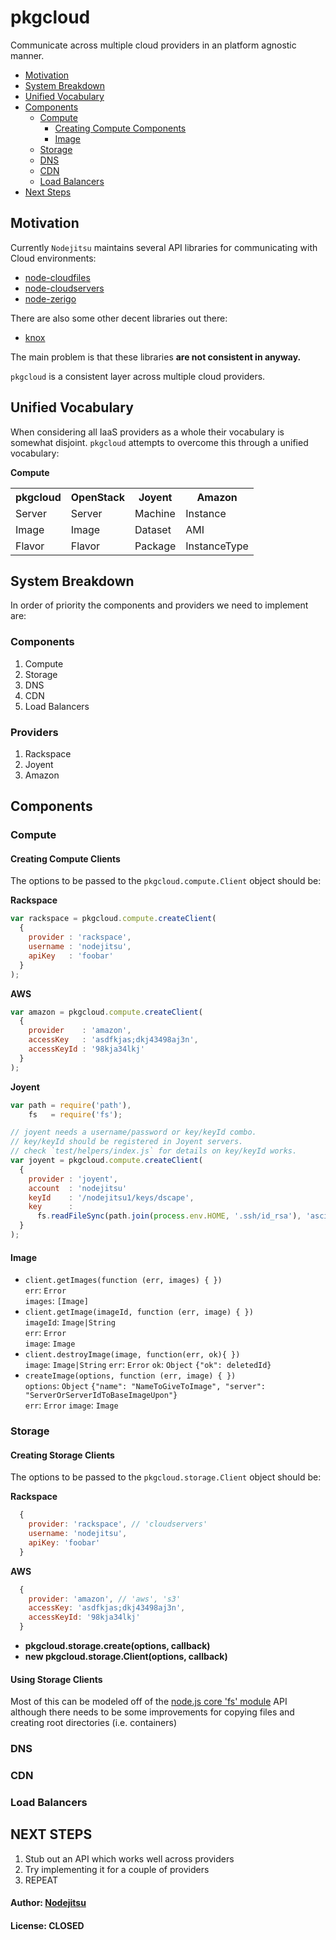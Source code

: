 # pkgcloud 

Communicate across multiple cloud providers in an platform agnostic manner.

* [Motivation](#motivation)
* [System Breakdown](#system-breakdown)
* [Unified Vocabulary](#unified-vocabulary)
* [Components](#components)
  * [Compute](#compute)
    * [Creating Compute Components](#creating-computer-components)
    * [Image](#image)
  * [Storage](#storage)
  * [DNS](#dns)
  * [CDN](#cdn)
  * [Load Balancers](#load-balancers)
* [Next Steps](#next-steps)

<a name="motivation"></a>
## Motivation

Currently `Nodejitsu` maintains several API libraries for communicating with Cloud environments:

* [node-cloudfiles](https://github.com/nodejitsu/node-cloudfiles)
* [node-cloudservers](https://github.com/nodejitsu/node-cloudservers)
* [node-zerigo](https://github.com/nodejitsu/node-zerigo)

There are also some other decent libraries out there:

* [knox](https://github.com/learnboost/knox)

The main problem is that these libraries **are not consistent in anyway.**

`pkgcloud` is a consistent layer across multiple cloud providers.

<a name="Unified Vocabulary"></a>
## Unified Vocabulary

When considering all IaaS providers as a whole their vocabulary is somewhat disjoint. `pkgcloud` attempts to overcome this through a unified vocabulary:

**Compute**

<table>
  <tr>
    <th>pkgcloud</th>
    <th>OpenStack</th>
    <th>Joyent</th>
    <th>Amazon</th>
  </tr>
  <tr>
    <td>Server</td>
    <td>Server</td>
    <td>Machine</td>
    <td>Instance</td>
  </tr>
  <tr>
    <td>Image</td>
    <td>Image</td>
    <td>Dataset</td>
    <td>AMI</td>
  </tr>
  <tr>
    <td>Flavor</td>
    <td>Flavor</td>
    <td>Package</td>
    <td>InstanceType</td>
  </tr>
</table>

<a name="system-breakdown"></a>
## System Breakdown

In order of priority the components and providers we need to implement are:

### Components

1. Compute
2. Storage
3. DNS
4. CDN
5. Load Balancers

### Providers

1. Rackspace
2. Joyent
3. Amazon

<a name="components"></a>
## Components

<a name="compute"></a>
### Compute

<a name="creating-computer-components"></a>
#### Creating Compute Clients
The options to be passed to the `pkgcloud.compute.Client` object should be:

**Rackspace**

``` js
var rackspace = pkgcloud.compute.createClient(
  {
    provider : 'rackspace',
    username : 'nodejitsu',
    apiKey   : 'foobar'
  }
);
```

**AWS**

``` js
var amazon = pkgcloud.compute.createClient(
  {
    provider    : 'amazon',
    accessKey   : 'asdfkjas;dkj43498aj3n',
    accessKeyId : '98kja34lkj'
  }
);
```

**Joyent**

``` js
var path = require('path'),
    fs   = require('fs');

// joyent needs a username/password or key/keyId combo.
// key/keyId should be registered in Joyent servers.
// check `test/helpers/index.js` for details on key/keyId works.
var joyent = pkgcloud.compute.createClient(
  {
    provider : 'joyent',
    account  : 'nodejitsu'
    keyId    : '/nodejitsu1/keys/dscape',
    key      : 
      fs.readFileSync(path.join(process.env.HOME, '.ssh/id_rsa'), 'ascii')
  }
);
```

<a name="image"></a>
#### Image

* `client.getImages(function (err, images) { })`<br/> 
  `err`: `Error` <br/>
  `images`: `[Image]`
* `client.getImage(imageId, function (err, image) { })`<br/> 
  `imageId`: `Image|String`<br/>
  `err`: `Error`<br/>
  `image`: `Image`
* `client.destroyImage(image, function(err, ok){ })`<br/>
  `image`: `Image|String`
  `err`: `Error`
  `ok`: `Object` `{"ok": deletedId}`
* `createImage(options, function (err, image) { })`<br/>
  `options`: `Object` `{"name": "NameToGiveToImage", "server": "ServerOrServerIdToBaseImageUpon"}`<br/>
  `err`: `Error`
  `image`: `Image`

<a name="storage"></a>
### Storage

#### Creating Storage Clients
The options to be passed to the `pkgcloud.storage.Client` object should be:

**Rackspace**

``` js
  {
    provider: 'rackspace', // 'cloudservers'
    username: 'nodejitsu',
    apiKey: 'foobar'
  }
```

**AWS**

``` js
  {
    provider: 'amazon', // 'aws', 's3'
    accessKey: 'asdfkjas;dkj43498aj3n',
    accessKeyId: '98kja34lkj'
  }
```

* **pkgcloud.storage.create(options, callback)**
* **new pkgcloud.storage.Client(options, callback)**

#### Using Storage Clients
Most of this can be modeled off of the [node.js core 'fs' module](http://nodejs.org/docs/v0.4.12/api/fs.html) API although there needs to be some improvements for copying files and creating root directories (i.e. containers)

<a name="dns"></a>
### DNS

<a name="cdn"></a>
### CDN

<a name="load-balancers"></a>
### Load Balancers

<a name="next-steps"></a>
## NEXT STEPS

1. Stub out an API which works well across providers
2. Try implementing it for a couple of providers
3. REPEAT

#### Author: [Nodejitsu](http://nodejitsu.com)
#### License: CLOSED

[0]: http://fog.io
[1]: http://libcloud.apache.org/index.html
[2]: http://vowsjs.org
[3]: http://npmjs.org
[smartdc]: https://github.com/joyent/node-smartdc